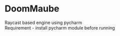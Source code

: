 # DoomMaube
 Raycast based engine using pycharm<br>
 Requirement - install pycharm module before running
